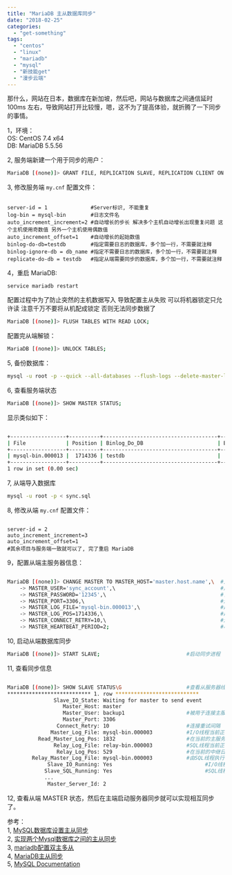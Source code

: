```yaml
---
title: "MariaDB 主从数据库同步"
date: "2018-02-25"
categories: 
  - "get-something"
tags: 
  - "centos"
  - "linux"
  - "mariadb"
  - "mysql"
  - "新技能get"
  - "漫步云端"
---
```


那什么，网站在日本，数据库在新加坡，然后吧，网站与数据库之间通信延时 100ms 左右，导致网站打开比较慢，嗯，这不为了提高体验，就折腾了一下同步的事情。

1，环境：  
OS: CentOS 7.4 x64  
DB: MariaDB 5.5.56

2, 服务端新建一个用于同步的用户：

```bash
MariaDB [(none)]> GRANT FILE, REPLICATION SLAVE, REPLICATION CLIENT ON *.* TO 'sync_account'@'%' IDENTIFIED BY '123456';
```

3, 修改服务端 `my.cnf` 配置文件：

```

server-id = 1              #Server标识, 不能重复
log-bin = mysql-bin        #日志文件名
auto_increment_increment=2 #自动增长的步长 解决多个主机自动增长出现重复问题 这个主机使用奇数值 另外一个主机使用偶数值  
auto_increment_offset=1    #自动增长的起始数值
binlog-do-db=testdb        #指定需要日志的数据库，多个加一行，不需要就注释
binlog-ignore-db = db_name #指定不需要日志的数据库，多个加一行，不需要就注释
replicate-do-db = testdb   #指定从端需要同步的数据库，多个加一行，不需要就注释
```

4，重启 MariaDB:

```
service mariadb restart
```

配置过程中为了防止突然的主机数据写入 导致配置主从失败 可以将机器锁定只允许读 注意千万不要将从机配成锁定 否则无法同步数据了

```bash
MariaDB [(none)]> FLUSH TABLES WITH READ LOCK;
```

配置完从端解锁：

```bash
MariaDB [(none)]> UNLOCK TABLES;
```

5, 备份数据库：

```bash
mysql -u root -p --quick --all-databases --flush-logs --delete-master-logs --single-transaction > sync.sql
```

6, 查看服务端状态

```bash
MariaDB [(none)]> SHOW MASTER STATUS;
```

显示类似如下：

```bash

+------------------+----------+-------------------------------------+------------------+
| File             | Position | Binlog_Do_DB                        | Binlog_Ignore_DB |
+------------------+----------+-------------------------------------+------------------+
| mysql-bin.000013 |  1714336 | testdb                              |                  |
+------------------+----------+-------------------------------------+------------------+
1 row in set (0.00 sec)
```

7, 从端导入数据库

```bash
mysql -u root -p < sync.sql
```

8, 修改从端 `my.cnf` 配置文件：

```

server-id = 2
auto_increment_increment=3  
auto_increment_offset=1
#其余项目与服务端一致就可以了, 完了重启 MariaDB
```

9，配置从端主服务器信息：

```bash

MariaDB [(none)]> CHANGE MASTER TO MASTER_HOST='master.host.name',\  #主服务器主机名称
    -> MASTER_USER='sync_account',\                                  #用于复制的用户
    -> MASTER_PASSWORD='12345',\                                     #复制用户的密码
    -> MASTER_PORT=3306,\                                            #连接使用的端口
    -> MASTER_LOG_FILE='mysql-bin.000013',\                          #起点日志文件
    -> MASTER_LOG_POS=1714336,\                                      #起点位置
    -> MASTER_CONNECT_RETRY=10,\                                     #连接重试间隔
    -> MASTER_HEARTBEAT_PERIOD=2;                                    #心跳间隔时间
```

10, 启动从端数据库同步

```bash
MariaDB [(none)]> START SLAVE;                            #启动同步进程
```

11, 查看同步信息

```bash

MariaDB [(none)]> SHOW SLAVE STATUS\G                     #查看从服务器线程的关键参数的信息
*************************** 1. row ***************************
               Slave_IO_State: Waiting for master to send event
                  Master_Host: master
                  Master_User: backup1                    #被用于连接主服务器的当前用户
                  Master_Port: 3306
                Connect_Retry: 10                         #连接重试间隔
              Master_Log_File: mysql-bin.000003           #I/O线程当前正在读取的主服务器二进制日志文件的名称
          Read_Master_Log_Pos: 1832                       #在当前的主服务器二进制日志中，I/O线程已经读取的位置
               Relay_Log_File: relay-bin.000003           #SQL线程当前正在读取和执行的中继日志文件的名称
                Relay_Log_Pos: 529                        #在当前的中继日志中，SQL线程已读取和执行的位置
        Relay_Master_Log_File: mysql-bin.000003           #由SQL线程执行的包含多数近期事件的主服务器二进制日志文件的名称
             Slave_IO_Running: Yes                              #I/O线程是否被启动并成功地连接到主服务器上
            Slave_SQL_Running: Yes                              #SQL线程是否被启动
            ...
             Master_Server_Id: 2
```

12, 查看从端 MASTER 状态，然后在主端启动服务器同步就可以实现相互同步了。

参考：  
1, [MySQL数据库设置主从同步](https://blog.csdn.net/mycwq/article/details/17136001)  
2, [实现两个Mysql数据库之间的主从同步](https://blog.csdn.net/guoguo1980/article/details/2343722)  
3, [mariadb配置双主多从](https://blog.csdn.net/liaomin416100569/article/details/78580382)  
4, [MariaDB主从同步](https://www.cnblogs.com/xyhome/p/6892631.html)  
5, [MySQL Documentation](https://dev.mysql.com/doc/refman/5.7/en/change-master-to.html)
